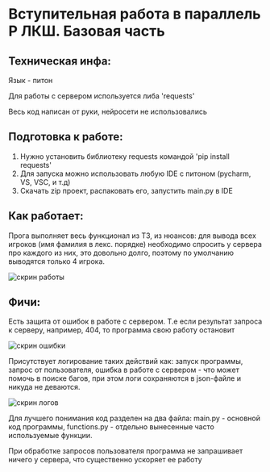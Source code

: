 
# Вступительная работа в параллель P ЛКШ. Базовая часть
## Техническая инфа:
Язык - питон

Для работы с сервером используется либа 'requests'

Весь код написан от руки, нейросети не использовались
## Подготовка к работе:
1. Нужно установить библиотеку requests командой 'pip install requests'
2. Для запуска можно использовать любую IDE с питоном (pycharm, VS, VSC, и т.д)
3. Скачать zip проект, распаковать его, запустить main.py в IDE
## Как работает:
Прога выполняет весь функционал из ТЗ, из нюансов: для вывода всех игроков (имя фамилия в лекс. порядке) необходимо спросить у сервера про каждого из них, это довольно долго, поэтому по умолчанию выводятся только 4 игрока.

![скрин работы](https://github.com/user-attachments/assets/034b190d-e28a-4f55-a557-4938219b3030)

## Фичи:
Есть защита от ошибок в работе с сервером. Т.е если результат запроса к серверу, например, 404, то программа свою работу остановит

![скрин ошибки](https://github.com/user-attachments/assets/9e1f01ca-970e-471a-972c-0fc2b1bbcfbf)

Присутствует логирование таких действий как: запуск программы, запрос от пользователя, ошибка в работе с сервером - что может помочь в поиске багов, при этом логи сохраняются в json-файле и никуда не деваются.

![скрин логов](https://github.com/user-attachments/assets/a6e978f1-36c2-4d56-a0b3-dec22f316e2b)


Для лучшего понимания код разделен на два файла: main.py - основной код программы, functions.py - отдельно вынесенные часто используемые функции.

При обработке запросов пользователя программа не запрашивает ничего у сервера, что существенно ускоряет ее работу
